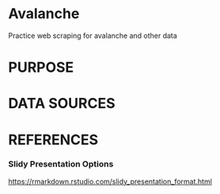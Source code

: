 # Avalanche
Practice web scraping for avalanche and other data

# PURPOSE

# DATA SOURCES


# REFERENCES

### Slidy Presentation Options
https://rmarkdown.rstudio.com/slidy_presentation_format.html